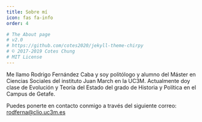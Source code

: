 ```yaml
---
title: Sobre mí
icon: fas fa-info
order: 4

# The About page
# v2.0
# https://github.com/cotes2020/jekyll-theme-chirpy
# © 2017-2019 Cotes Chung
# MIT License
---
```



<!-- > **Note**: Add Markdown syntax content to file `_tabs/about.md` and it will show up on this page. -->

Me llamo Rodrigo Fernández Caba y soy politólogo y alumno del Máster en Ciencias Sociales del instituto Juan March en la UC3M. Actualmente doy clase de Evolución y Teoría del Estado del grado de Historia y Política en el Campus de Getafe.

Puedes ponerte en contacto conmigo a través del siguiente correo: [rodferna@clio.uc3m.es](mailto:rodferna@clio.uc3m.es)
